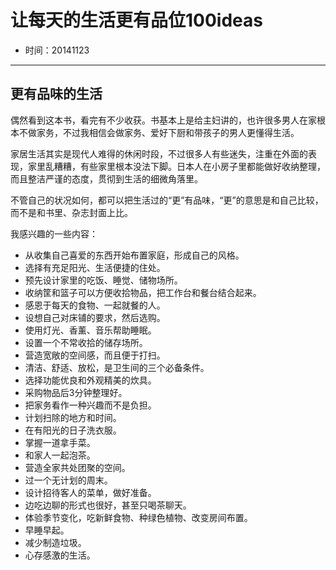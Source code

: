 # 让每天的生活更有品位100ideas

- 时间：20141123

---

## 更有品味的生活

偶然看到这本书，看完有不少收获。书基本上是给主妇讲的，也许很多男人在家根本不做家务，不过我相信会做家务、爱好下厨和带孩子的男人更懂得生活。

家居生活其实是现代人难得的休闲时段，不过很多人有些迷失，注重在外面的表现，家里乱糟糟，有些家里根本没法下脚。日本人在小房子里都能做好收纳整理，而且整洁严谨的态度，贯彻到生活的细微角落里。

不管自己的状况如何，都可以把生活过的“更”有品味，“更”的意思是和自己比较，而不是和书里、杂志封面上比。

我感兴趣的一些内容：

- 从收集自己喜爱的东西开始布置家庭，形成自己的风格。
- 选择有充足阳光、生活便捷的住处。
- 预先设计家里的吃饭、睡觉、储物场所。
- 收纳筐和篮子可以方便收拾物品，把工作台和餐台结合起来。
- 感恩于每天的食物、一起就餐的人。
- 设想自己对床铺的要求，然后选购。
- 使用灯光、香薰、音乐帮助睡眠。
- 设置一个不常收拾的储存场所。
- 营造宽敞的空间感，而且便于打扫。
- 清洁、舒适、放松，是卫生间的三个必备条件。
- 选择功能优良和外观精美的炊具。
- 采购物品后3分钟整理好。
- 把家务看作一种兴趣而不是负担。
- 计划扫除的地方和时间。
- 在有阳光的日子洗衣服。
- 掌握一道拿手菜。
- 和家人一起泡茶。
- 营造全家共处团聚的空间。
- 过一个无计划的周末。
- 设计招待客人的菜单，做好准备。
- 边吃边聊的形式也很好，甚至只喝茶聊天。
- 体验季节变化，吃新鲜食物、种绿色植物、改变房间布置。
- 早睡早起。
- 减少制造垃圾。
- 心存感激的生活。